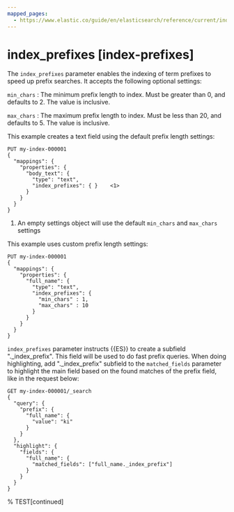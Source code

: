 ```yaml
---
mapped_pages:
  - https://www.elastic.co/guide/en/elasticsearch/reference/current/index-prefixes.html
---
```


# index_prefixes [index-prefixes]

The `index_prefixes` parameter enables the indexing of term prefixes to speed up prefix searches. It accepts the following optional settings:

`min_chars`
:   The minimum prefix length to index. Must be greater than 0, and defaults to 2. The value is inclusive.

`max_chars`
:   The maximum prefix length to index. Must be less than 20, and defaults to 5. The value is inclusive.

This example creates a text field using the default prefix length settings:

```console
PUT my-index-000001
{
  "mappings": {
    "properties": {
      "body_text": {
        "type": "text",
        "index_prefixes": { }    <1>
      }
    }
  }
}
```

1. An empty settings object will use the default `min_chars` and `max_chars` settings


This example uses custom prefix length settings:

```console
PUT my-index-000001
{
  "mappings": {
    "properties": {
      "full_name": {
        "type": "text",
        "index_prefixes": {
          "min_chars" : 1,
          "max_chars" : 10
        }
      }
    }
  }
}
```

`index_prefixes` parameter instructs {{ES}} to create a subfield "._index_prefix". This field will be used to do fast prefix queries. When doing highlighting, add "._index_prefix" subfield to the `matched_fields` parameter to highlight the main field based on the found matches of the prefix field, like in the request below:

```console
GET my-index-000001/_search
{
  "query": {
    "prefix": {
      "full_name": {
        "value": "ki"
      }
    }
  },
  "highlight": {
    "fields": {
      "full_name": {
        "matched_fields": ["full_name._index_prefix"]
      }
    }
  }
}
```
% TEST[continued]
